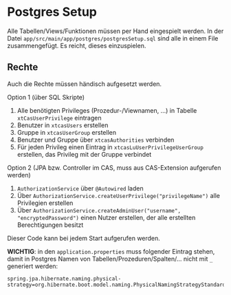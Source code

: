 # Postgres Setup

Alle Tabellen/Views/Funktionen müssen per Hand eingespielt werden. 
In der Datei `app/src/main/app/postgres/postgresSetup.sql` sind alle in einem File zusammengefügt.
Es reicht, dieses einzuspielen.

## Rechte

Auch die Rechte müssen händisch aufgesetzt werden.

Option 1 (über SQL Skripte) 
1. Alle benötigten Privileges (Prozedur-/Viewnamen, ...) in Tabelle `xtCasUserPrivilege` eintragen
2. Benutzer in `xtcasUsers` erstellen
3. Gruppe in `xtcasUserGroup` erstellen
4. Benutzer und Gruppe über `xtcasAuthorities` verbinden
5. Für jeden Privileg einen Eintrag in `xtcasLuUserPrivilegeUserGroup` erstellen, das Privileg mit der Gruppe verbindet

Option 2 (JPA bzw. Controller im CAS, muss aus CAS-Extension aufgerufen werden)
1. `AuthorizationService` über `@Autowired` laden
2. Über `AuthorizationService.createUserPrivilege("privilegeName")` alle Privilegien erstellen
3. Über `AuthorizationService.createAdminUser("username", "encryptedPassword")` einen Nutzer erstellen, der alle erstellten Berechtigungen besitzt 

Dieser Code kann bei jedem Start aufgerufen werden.

**WICHTIG**: in den `application.properties` muss folgender Eintrag stehen, damit in Postgres Namen von Tabellen/Prozeduren/Spalten/... nicht mit `_` generiert werden:

````
spring.jpa.hibernate.naming.physical-strategy=org.hibernate.boot.model.naming.PhysicalNamingStrategyStandardImpl
````
